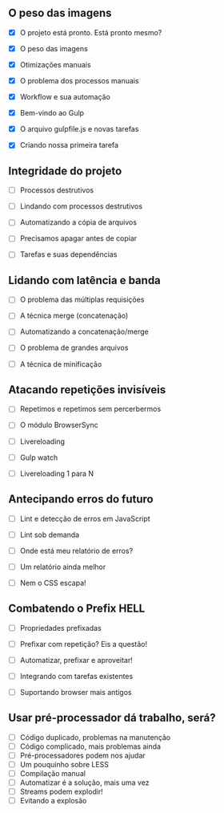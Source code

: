 ## O peso das imagens

- [x] O projeto está pronto. Está pronto mesmo?
- [x] O peso das imagens
- [x] Otimizações manuais
- [x] O problema dos processos manuais
- [x] Workflow e sua automação
- [x] Bem-vindo ao Gulp
- [x] O arquivo gulpfile.js e novas tarefas
- [x] Criando nossa primeira tarefa


## Integridade do projeto

- [ ] Processos destrutivos
- [ ] Lindando com processos destrutivos
- [ ] Automatizando a cópia de arquivos
- [ ] Precisamos apagar antes de copiar
- [ ] Tarefas e suas dependências


## Lidando com latência e banda

- [ ] O problema das múltiplas requisições
- [ ] A técnica merge (concatenação)
- [ ] Automatizando a concatenação/merge
- [ ] O problema de grandes arquivos
- [ ] A técnica de minificação


## Atacando repetições invisíveis

- [ ] Repetimos e repetimos sem percerbermos
- [ ] O módulo BrowserSync
- [ ] Livereloading
- [ ] Gulp watch
- [ ] Livereloading 1 para N


## Antecipando erros do futuro

- [ ] Lint e detecção de erros em JavaScript
- [ ] Lint sob demanda
- [ ] Onde está meu relatório de erros?
- [ ] Um relatório ainda melhor
- [ ] Nem o CSS escapa!


## Combatendo o Prefix HELL

- [ ] Propriedades prefixadas
- [ ] Prefixar com repetição? Eis a questão!
- [ ] Automatizar, prefixar e aproveitar!
- [ ] Integrando com tarefas existentes
- [ ] Suportando browser mais antigos


## Usar pré-processador dá trabalho, será?

- [ ] Código duplicado, problemas na manutenção
- [ ] Código complicado, mais problemas ainda
- [ ] Pré-processadores podem nos ajudar
- [ ] Um pouquinho sobre LESS
- [ ] Compilação manual
- [ ] Automatizar é a solução, mais uma vez
- [ ] Streams podem explodir!
- [ ] Evitando a explosão